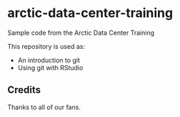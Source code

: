 # arctic-data-center-training
Sample code from the Arctic Data Center Training

This repository is used as:

* An introduction to git
* Using git with RStudio

## Credits

Thanks to all of our fans.
